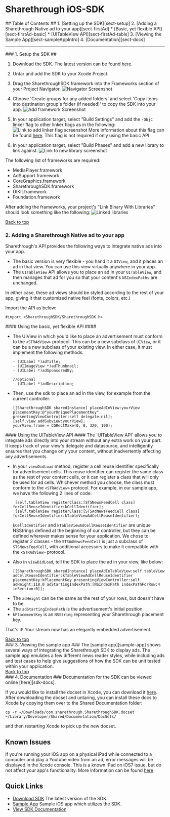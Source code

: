 # Sharethrough iOS-SDK #

<div class="section-footer"></div>

<div id="toc"></div>
## Table of Contents ##
1. [Setting up the SDK][sect-setup]
2. [Adding a Sharethrough Native ad to your app][sect-firstAd]
	* [Basic, yet flexible API] [sect-firstAd-basic]
	* [UITableView API][sect-firstAd-table]
3. [Viewing the Sample App][sect-sampleAppIntro]
4. [Documentation][sect-docs]

<hr/>
<div id="setup"></div>
### 1. Setup the SDK ##

1. Download the SDK. The latest version can be found [here][sdk].

1. Untar and add the SDK to your Xcode Project.

1. Drag the SharethroughSDK.framework into the Frameworks section of your Project Navigator.
![Navigator Screenshot][nav-screenshot]

1. Choose 'Create groups for any added folders' and select 'Copy items into destination group's folder (if needed)' to copy the SDK into your app.
![Add framework Screenshot][copy-screenshot]

1. In your application target, select "Build Settings" and add the `-ObjC` linker flag to other linker flags as in the following:
![Link to add linker flag screenshot][linker-flag-screenshot]
More information about this flag can be found [here][apple-technical-note-linker-flag]. This flag is not required if only using the basic API.

1. In your application target, select "Build Phases" and add a new library to link against.
![Link to new library screenshot][project_settings-screenshot]

The following list of frameworks are required:

- MediaPlayer.framework
- AdSupport.framework
- CoreGraphics.framework
- SharethroughSDK.framework
- UIKit.framework
- Foundation.framework

After adding the frameworks, your project's "Link Binary With Libraries" should look something like the following:
![Linked libraries][linked-libraries-screenshot]

</hr>

<div id="first-ad-intro"><a href="#toc">Back to top</a></div>

### 2. Adding a Sharethrough Native ad to your app ###
Sharethrough's API provides the following ways to integrate native ads into your app.

- The basic version is very flexible - you hand it a  `UIView`, and it places an ad in that view. You can use this view virtually anywhere in your app.
- The `UITableView` API allows you to place an ad in your `UITableView`, and then manages that ad for you so that your content's `NSIndexPaths` are unchanged.

In either case, these ad views should be styled according to the rest of your app, giving it that customized native feel (fonts, colors, etc.)

Import the API as below:

```
#import <SharethroughSDK/SharethroughSDK.h>
```

<div id="first-ad-basic"></div>
#### Using the basic, yet flexible API ####

* The UIView in which you'd like to place an advertisement must conform to the `<STRAdView>` protocol. This can be a new subclass of `UIView`, or it can be a new subclass of your existing view. In either case, it must implement the following methods:

	```
	- (UILabel *)adTitle;
	- (UIImageView *)adThumbnail;
	- (UILabel *)adSponsoredBy;

	//optional
	- (UILabel *)adDescription;
	```

* Then, use the sdk to place an ad in the view, for example from the current controller:

	```
 	[[SharethroughSDK sharedInstance] placeAdInView:yourView placementKey:@"yourUniquePlacementKey" presentingViewController:self delegate:nil];
	[self.view addSubview:yourView];
	yourView.frame = CGRectMake(0, 0, 320, 100);
	```

<div id="first-ad-table"></div>
#### Using the UITableView API ####
The `UITableView API` allows you to integrate ads directly into your stream without any extra work on your part. It keeps track of your view's delegate and datasource, and intelligently ensures that you change only your content, without inadvertently affecting any advertisements.

* In your `viewDidLoad` method, register a cell reuse identifier specifically for advertisement cells. This reuse identifier can register the same class as the rest of your content cells, or it can register a class that will only be used for ad cells. Whichever method you choose, the class must conform to the `<STRAdView>` protocol. For example, in our sample app, we have the following 2 lines of code:

   ```
    [self.tableView registerClass:[STSNewsFeedCell class] forCellReuseIdentifier:kCellIdentifier];
    [self.tableView registerClass:[STSAdNewsFeedCell class] forCellReuseIdentifier:kTableViewAdCellReuseIdentifier];
   ```


	`kCellIdentifier` and `kTableViewAdCellReuseIdentifier` are unique NSStrings defined at the beginning of our controller, but they can be defined wherever makes sense for your application. We chose to register 2 classes - the `STSAdNewsFeedCell` is just a subclass of `STSNewsFeedCell`, with additional accessors to make it compatible with the `<STRAdView>` protocol.

* Also in `viewDidLoad`, tell the SDK to place the ad in your view, like below:

	```
	[[SharethroughSDK sharedInstance] placeAdInTableView:self.tableView adCellReuseIdentifier:kTableViewAdCellReuseIdentifier placementKey:kPlacementKey presentingViewController:self adHeight:118.0 adStartingIndexPath:[NSIndexPath indexPathForRow:4 inSection:0]];
	```

 - The `adHeight` can be the same as the rest of your rows, but doesn't have to be.
 - The `adStartingIndexPath` is the advertisement's initial position.
 - `kPlacementKey` is an `NSString` representing your Sharethrough placement key.

That's it! Your stream now has an elegantly embedded advertisement.


</hr>
<div id="viewing-the-sample-app"><a href="#toc">Back to top</a></div>
### 3. Viewing the sample app ###
The [sample app][sample-app] shows several ways of integrating the Sharethrough SDK to display ads. The sample app emulates a few different news reader styles, while including ads and test cases to help give suggestions of how the SDK can be unit tested within your application.

<div id="documentation"><a href="#toc">Back to top</a></div>
</hr>
### 4. Documentation ###
Documentation for the SDK can be viewed online [here][sdk-docs].

If you would like to install the docset in Xcode, you can download it [here][docset]. After downloading the docset and untaring, you can install these docs to Xcode by copying them over to the Shared Documentation folder:

```
cp -r ~/Downloads/com.sharethrough.SharethroughSDK.docset ~/Library/Developer/Shared/Documentation/DocSets/
```

and then restarting Xcode to pick up the new docset.


## Known Issues ##
If you're running your iOS app on a physical iPad while connected to a computer and play a Youtube video from an ad, error messages will be displayed in the Xcode console. This is a known iPad on iOS7 issue, but do not affect your app's functionality. More information can be found [here][stack-overflow]


## Quick Links ##
* [Download SDK][sdk] The latest version of the SDK.
* [Sample App][sample-app] Sample iOS app which utilizes the SDK.
* [View SDK Documentation][sdk-docs]

[sdk]: http://s3.amazonaws.com/iOS-SDK/SharethroughSDK.framework.tar
[nav-screenshot]: documentation/getting_started/nav_screenshot.png
[copy-screenshot]: documentation/getting_started/copy_screenshot.png
[linked-libraries-screenshot]: documentation/getting_started/frameworks_screenshot.png
[linker-flag-screenshot]: documentation/getting_started/linker_flag_screenshot.png
[apple-technical-note-linker-flag]: https://developer.apple.com/library/mac/qa/qa1490/_index.html
[project_settings-screenshot]: documentation/getting_started/project_settings_screenshot.png
[docset]: http://s3.amazonaws.com/iOS-SDK/com.sharethrough.SharethroughSDK.docset.tar
[stack-overflow]: http://stackoverflow.com/questions/19034954/ios7-uiwebview-youtube-video
[sample-app]: https://github.com/sharethrough/iOS-Sample-App
[sdk-docs]: iOS/index.html
[sect-setup]: #setup
[sect-firstAd]: #first-ad-intro
[sect-firstAd-basic]: #first-ad-basic
[sect-firstAd-table]: #first-ad-table
[sect-sampleAppIntro]: #viewing-the-sample-app
[sect-docs]: #documentation
